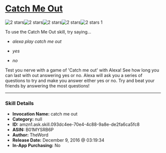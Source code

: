 # [Catch Me Out](http://alexa.amazon.com/#skills/amzn1.ask.skill.093dc4ee-70e4-4c88-9a8e-de2fa6ca5fc8)
![2 stars](../../images/ic_star_black_18dp_1x.png)![2 stars](../../images/ic_star_black_18dp_1x.png)![2 stars](../../images/ic_star_border_black_18dp_1x.png)![2 stars](../../images/ic_star_border_black_18dp_1x.png)![2 stars](../../images/ic_star_border_black_18dp_1x.png) 1

To use the Catch Me Out skill, try saying...

* *alexa play catch me out*

* *yes*

* *no*

Test you nerve with a game of 'Catch me out' with Alexa! See how long you can last with out answering yes or no. Alexa will ask you a series of questions to try and make you answer either yes or no. Try and beat your friends  by answering the most questions!

***

### Skill Details

* **Invocation Name:** catch me out
* **Category:** null
* **ID:** amzn1.ask.skill.093dc4ee-70e4-4c88-9a8e-de2fa6ca5fc8
* **ASIN:** B01MYSRB6P
* **Author:** TheWord
* **Release Date:** December 9, 2016 @ 03:19:34
* **In-App Purchasing:** No
